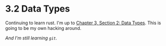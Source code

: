 # 3.2 Data Types

Continuing to learn rust. I'm up to [Chapter 3, Section 2: Data Types](https://doc.rust-lang.org/book/ch03-02-data-types.html). This is going to be my own hacking around. 

*And I'm still learning `git`.*